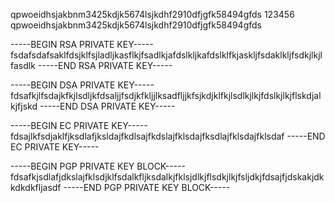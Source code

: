 qpwoeidhsjakbnm3425kdjk5674lsjkdhf2910dfjgfk58494gfds
123456
qpwoeidhsjakbnm3425kdjk5674lsjkdhf2910dfjgfk58494gfds

-----BEGIN RSA PRIVATE KEY-----
fsdafsdafsaklfdsjklfsjladljkasflkjfsadlkjafdslkljkafdslklfkjaskljfsdaklkljfsdkjlkjlfasdlk
-----END RSA PRIVATE KEY-----

-----BEGIN DSA PRIVATE KEY-----
fdsafkjlfsdajkfkjlsdljkfdsaljjfsdjkfkljjlksadfljjkfsjkdjklfkjlsdlkjlkjfdslkjlkjflskdjalkjfjskd
-----END DSA PRIVATE KEY-----

-----BEGIN EC PRIVATE KEY-----
fdsajlkfsdjaklfjksdlafjksldajfkdlsajfkdslajfklsdajfksdlajfklsdajfklsdaf
-----END EC PRIVATE KEY-----

-----BEGIN PGP PRIVATE KEY BLOCK-----
fdsafkjsdlafjdkslajfklsdjklfsdalkfljksdalkjfklsjdlkjflsdkjlkjfsljdkjfdsajfjdskakjdkkdkdkfljasdf
-----END PGP PRIVATE KEY BLOCK-----

